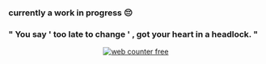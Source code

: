 ### currently a work in progress 😔

### " You say ' too late to change ' , got your heart in a headlock. "


<div align=center><a href='https://www.counter12.com'><img src='https://www.counter12.com/img-c3625DZyz23w2542-2.gif' border='0' alt='web counter free'></a><script type='text/javascript' src='https://www.counter12.com/ad.js?id=c3625DZyz23w2542'></script></div>
